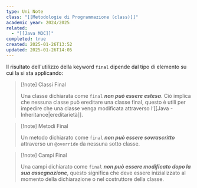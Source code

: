 ```yaml
---
type: Uni Note
class: "[[Metodologie di Programmazione (class)]]"
academic year: 2024/2025
related:
  - "[[Java MOC]]"
completed: true
created: 2025-01-26T13:52
updated: 2025-01-26T14:05
---
```

Il risultato dell'utilizzo della keyword `final` dipende dal tipo di elemento su cui la si sta applicando:

>[!note] Classi Final
>
>Una classe dichiarata come `final` ***non può essere estesa***. Ciò implica che nessuna classe può ereditare una classe final, questo è utili per impedire che una classe venga modificata attraverso l’[[Java - Inheritance|ereditarietà]].

>[!note] Metodi Final
>
> Un metodo dichiarato come `final` ***non può essere sovrascritto*** attraverso un `@override` da nessuna sotto classe.

>[!note] Campi Final
>
>Una campi dichiarato come `final` ***non può essere modificato dopo la sua assegnazione***, questo significa che deve essere inizializzato al momento della dichiarazione o nel costruttore della classe.

